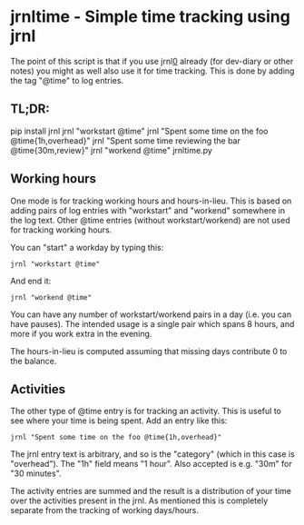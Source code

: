# jrnltime - Simple time tracking using jrnl

The point of this script is that if you use jrnl[0] already (for dev-diary or other notes)
you might as well also use it for time tracking. This is done by adding the tag "@time"
to log entries.

[0]: http://maebert.github.io/jrnl

## TL;DR:

  pip install jrnl
  jrnl "workstart @time"
  jrnl "Spent some time on the foo @time{1h,overhead}"
  jrnl "Spent some time reviewing the bar @time{30m,review}"
  jrnl "workend @time"
  jrnltime.py


## Working hours

One mode is for tracking working hours and hours-in-lieu. This is based on adding pairs
of log entries with "workstart" and "workend" somewhere in the log text. Other @time
entries (without workstart/workend) are not used for tracking working hours.

You can "start" a workday by typing this:

    jrnl "workstart @time"

And end it:

    jrnl "workend @time"

You can have any number of workstart/workend pairs in a day (i.e. you can have pauses).
The intended usage is a single pair which spans 8 hours, and more if you work extra in
the evening.

The hours-in-lieu is computed assuming that missing days contribute 0 to the balance.

## Activities

The other type of @time entry is for tracking an activity. This is useful to see where
your time is being spent. Add an entry like this:

    jrnl "Spent some time on the foo @time{1h,overhead}"

The jrnl entry text is arbitrary, and so is the "category" (which in this case is
"overhead"). The "1h" field means "1 hour". Also accepted is e.g. "30m" for "30 minutes".

The activity entries are summed and the result is a distribution of your time over the
activities present in the jrnl. As mentioned this is completely separate from the tracking
of working days/hours.
